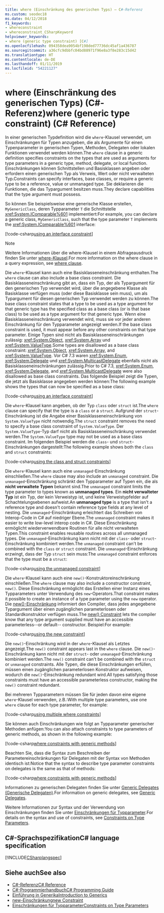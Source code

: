 ```yaml
---
title: where (Einschränkung des generischen Typs) – C#-Referenz
ms.custom: seodec18
ms.date: 04/12/2018
f1_keywords:
- whereconstraint
- whereconstraint_CSharpKeyword
helpviewer_keywords:
- where (generic type constraint) [C#]
ms.openlocfilehash: 094358dea9054bf198ded77736dc45af1a436787
ms.sourcegitcommit: a36cfc9dbbfc04bd88971f96e8a3f8e283c15d42
ms.translationtype: HT
ms.contentlocale: de-DE
ms.lasthandoff: 01/11/2019
ms.locfileid: "54221127"
---
```

# <a name="where-generic-type-constraint-c-reference"></a><span data-ttu-id="fba54-102">where (Einschränkung des generischen Typs) (C#-Referenz)</span><span class="sxs-lookup"><span data-stu-id="fba54-102">where (generic type constraint) (C# Reference)</span></span>

<span data-ttu-id="fba54-103">In einer generischen Typdefinition wird die `where`-Klausel verwendet, um Einschränkungen für Typen anzugeben, die als Argumente für einen Typenparameter in generischen Typen, Methoden, Delegaten oder lokalen Funktionen verwendet werden können.</span><span class="sxs-lookup"><span data-stu-id="fba54-103">The `where` clause in a generic definition specifies constraints on the types that are used as arguments for type parameters in a generic type, method, delegate, or local function.</span></span> <span data-ttu-id="fba54-104">Einschränkungen können Schnittstellen und Basisklassen angeben oder erfordern einen generischen Typ als Verweis, Wert oder nicht verwalteten Typ.</span><span class="sxs-lookup"><span data-stu-id="fba54-104">Constraints can specify interfaces, base classes, or require a generic type to be a reference, value or unmanaged type.</span></span> <span data-ttu-id="fba54-105">Sie deklarieren die Funktionen, die das Typargument besitzen muss.</span><span class="sxs-lookup"><span data-stu-id="fba54-105">They declare capabilities that the type argument must possess.</span></span>

<span data-ttu-id="fba54-106">So können Sie beispielsweise eine generische Klasse erstellen, `MyGenericClass`, deren Typparameter `T` die Schnittstelle <xref:System.IComparable%601> implementiert:</span><span class="sxs-lookup"><span data-stu-id="fba54-106">For example, you can declare a generic class, `MyGenericClass`, such that the type parameter `T` implements the <xref:System.IComparable%601> interface:</span></span>

[!code-csharp[using an interface constraint](../../../../samples/snippets/csharp/keywords/GenericWhereConstraints.cs#1)]

> [!NOTE]
> <span data-ttu-id="fba54-107">Weitere Informationen über die where-Klausel in einem Abfrageausdruck finden Sie unter [where-Klausel](where-clause.md).</span><span class="sxs-lookup"><span data-stu-id="fba54-107">For more information on the where clause in a query expression, see [where clause](where-clause.md).</span></span>

<span data-ttu-id="fba54-108">Die `where`-Klausel kann auch eine Basisklasseneinschränkung enthalten.</span><span class="sxs-lookup"><span data-stu-id="fba54-108">The `where` clause can also include a base class constraint.</span></span> <span data-ttu-id="fba54-109">Die Basisklasseneinschränkung gibt an, dass ein Typ, der als Typargument für den generischen Typ verwendet wird, über die angegebene Klasse als Basisklasse verfügen muss (oder diese Basisklasse sein muss), um als Typargument für diesen generischen Typ verwendet werden zu können.</span><span class="sxs-lookup"><span data-stu-id="fba54-109">The base class constraint states that a type to be used as a type argument for that generic type has the specified class as a base class (or is that base class) to be used as a type argument for that generic type.</span></span> <span data-ttu-id="fba54-110">Wenn eine Basisklasseneinschränkung verwendet wird, muss sie vor jeder anderen Einschränkung für den Typparameter angezeigt werden.</span><span class="sxs-lookup"><span data-stu-id="fba54-110">If the base class constraint is used, it must appear before any other constraints on that type parameter.</span></span> <span data-ttu-id="fba54-111">Einige Typen sind nicht als Basisklasseneinschränkungen zulässig: <xref:System.Object>, <xref:System.Array> und <xref:System.ValueType>.</span><span class="sxs-lookup"><span data-stu-id="fba54-111">Some types are disallowed as a base class constraint: <xref:System.Object>, <xref:System.Array>, and <xref:System.ValueType>.</span></span> <span data-ttu-id="fba54-112">Vor C# 7.3 waren <xref:System.Enum>, <xref:System.Delegate> und <xref:System.MulticastDelegate> ebenfalls nicht als Basisklasseneinschränkungen zulässig.</span><span class="sxs-lookup"><span data-stu-id="fba54-112">Prior to C# 7.3, <xref:System.Enum>, <xref:System.Delegate>, and <xref:System.MulticastDelegate> were also disallowed as base class constraints.</span></span> <span data-ttu-id="fba54-113">Das folgende Beispiel zeigt die Typen, die jetzt als Basisklasse angegeben werden können:</span><span class="sxs-lookup"><span data-stu-id="fba54-113">The following example shows the types that can now be specified as a base class:</span></span>

[!code-csharp[using an interface constraint](../../../../samples/snippets/csharp/keywords/GenericWhereConstraints.cs#2)]

<span data-ttu-id="fba54-114">Die `where`-Klausel kann angeben, ob der Typ `class` oder `struct` ist.</span><span class="sxs-lookup"><span data-stu-id="fba54-114">The `where` clause can specify that the type is a `class` or a `struct`.</span></span> <span data-ttu-id="fba54-115">Aufgrund der `struct`-Einschränkung ist die Angabe einer Basisklasseneinschränkung von `System.ValueType` nicht notwendig.</span><span class="sxs-lookup"><span data-stu-id="fba54-115">The `struct` constraint removes the need to specify a base class constraint of `System.ValueType`.</span></span> <span data-ttu-id="fba54-116">Der `System.ValueType`-Typ darf nicht als Basisklasseneinschränkung verwendet werden.</span><span class="sxs-lookup"><span data-stu-id="fba54-116">The `System.ValueType` type may not be used as a base class constraint.</span></span> <span data-ttu-id="fba54-117">Im folgenden Beispiel werden die `class`- und `struct`-Einschränkungen dargestellt:</span><span class="sxs-lookup"><span data-stu-id="fba54-117">The following example shows both the `class` and `struct` constraints:</span></span>

[!code-csharp[using the class and struct constraints](../../../../samples/snippets/csharp/keywords/GenericWhereConstraints.cs#3)]

<span data-ttu-id="fba54-118">Die `where`-Klausel kann auch eine `unmanaged`-Einschränkung einschließen.</span><span class="sxs-lookup"><span data-stu-id="fba54-118">The `where` clause may also include an `unmanaged` constraint.</span></span> <span data-ttu-id="fba54-119">Die `unmanaged`-Einschränkung schränkt den Typparameter auf Typen ein, die als **nicht verwaltete Typen** bekannt sind.</span><span class="sxs-lookup"><span data-stu-id="fba54-119">The `unmanaged` constraint limits the type parameter to types known as **unmanaged types**.</span></span> <span data-ttu-id="fba54-120">Ein **nicht verwalteter Typ** ist ein Typ, der kein Verweistyp ist, und keine Verweistypfelder auf Schachtelungsebenen aufweist.</span><span class="sxs-lookup"><span data-stu-id="fba54-120">An **unmanaged type** is a type that isn't a reference type and doesn't contain reference type fields at any level of nesting.</span></span> <span data-ttu-id="fba54-121">Die `unmanaged`-Einschränkung erleichtert das Schreiben von Interop-Code in C# auf niedriger Ebene.</span><span class="sxs-lookup"><span data-stu-id="fba54-121">The `unmanaged` constraint makes it easier to write low-level interop code in C#.</span></span> <span data-ttu-id="fba54-122">Diese Einschränkung ermöglicht wiederverwendbare Routinen für alle nicht verwalteten Typen.</span><span class="sxs-lookup"><span data-stu-id="fba54-122">This constraint enables reusable routines across all unmanaged types.</span></span> <span data-ttu-id="fba54-123">Die `unmanaged`-Einschränkung kann nicht mit der `class`- oder `struct`-Einschränkung kombiniert werden.</span><span class="sxs-lookup"><span data-stu-id="fba54-123">The `unmanaged` constraint can't be combined with the `class` or `struct` constraint.</span></span> <span data-ttu-id="fba54-124">Die `unmanaged`-Einschränkung erzwingt, dass der Typ `struct` sein muss:</span><span class="sxs-lookup"><span data-stu-id="fba54-124">The `unmanaged` constraint enforces that the type must be a `struct`:</span></span>

[!code-csharp[using the unmanaged constraint](../../../../samples/snippets/csharp/keywords/GenericWhereConstraints.cs#4)]

<span data-ttu-id="fba54-125">Die `where`-Klausel kann auch eine `new()`-Konstruktoreinschränkung einschließen.</span><span class="sxs-lookup"><span data-stu-id="fba54-125">The `where` clause may also include a constructor constraint, `new()`.</span></span> <span data-ttu-id="fba54-126">Diese Einschränkung ermöglicht das Erstellen einer Instanz eines Typparameters unter Verwendung des `new`-Operators.</span><span class="sxs-lookup"><span data-stu-id="fba54-126">That constraint makes it possible to create an instance of a type parameter using the `new` operator.</span></span> <span data-ttu-id="fba54-127">Die [new()-Einschränkung](new-constraint.md) informiert den Compiler, dass jedes angegebene Typargument über einen zugänglichen parameterlosen oder Standardkonstruktor verfügen muss.</span><span class="sxs-lookup"><span data-stu-id="fba54-127">The [new() Constraint](new-constraint.md) lets the compiler know that any type argument supplied must have an accessible parameterless--or default-- constructor.</span></span> <span data-ttu-id="fba54-128">Beispiel:</span><span class="sxs-lookup"><span data-stu-id="fba54-128">For example:</span></span>

[!code-csharp[using the new constraint](../../../../samples/snippets/csharp/keywords/GenericWhereConstraints.cs#5)]

<span data-ttu-id="fba54-129">Die `new()`-Einschränkung wird in der `where`-Klausel als Letztes angezeigt.</span><span class="sxs-lookup"><span data-stu-id="fba54-129">The `new()` constraint appears last in the `where` clause.</span></span> <span data-ttu-id="fba54-130">Die `new()`-Einschränkung kann nicht mit der `struct`- oder `unmanaged`-Einschränkung kombiniert werden.</span><span class="sxs-lookup"><span data-stu-id="fba54-130">The `new()` constraint can't be combined with the `struct` or `unmanaged` constraints.</span></span> <span data-ttu-id="fba54-131">Alle Typen, die diese Einschränkungen erfüllen, müssen einen zugänglichen parameterlosen Konstruktor aufweisen, wodurch die `new()`-Einschränkung redundant wird.</span><span class="sxs-lookup"><span data-stu-id="fba54-131">All types satisfying those constraints must have an accessible parameterless constructor, making the `new()` constraint redundant.</span></span>

<span data-ttu-id="fba54-132">Bei mehreren Typparametern müssen Sie für jeden davon eine eigene `where`-Klausel verwenden, z.B.:</span><span class="sxs-lookup"><span data-stu-id="fba54-132">With multiple type parameters, use one `where` clause for each type parameter, for example:</span></span>

[!code-csharp[using multiple where constraints](../../../../samples/snippets/csharp/keywords/GenericWhereConstraints.cs#6)]

<span data-ttu-id="fba54-133">Sie können auch Einschränkungen wie folgt an Typparameter generischer Methoden anfügen:</span><span class="sxs-lookup"><span data-stu-id="fba54-133">You can also attach constraints to type parameters of generic methods, as shown in the following example:</span></span>

[!code-csharp[where constraints with generic methods](../../../../samples/snippets/csharp/keywords/GenericWhereConstraints.cs#7)]

<span data-ttu-id="fba54-134">Beachten Sie, dass die Syntax zum Beschreiben der Parametereinschränkungen für Delegaten mit der Syntax von Methoden identisch ist:</span><span class="sxs-lookup"><span data-stu-id="fba54-134">Notice that the syntax to describe type parameter constraints on delegates is the same as that of methods:</span></span>

[!code-csharp[where constraints with generic methods](../../../../samples/snippets/csharp/keywords/GenericWhereConstraints.cs#8)]

<span data-ttu-id="fba54-135">Informationen zu generischen Delegaten finden Sie unter [Generic Delegates (Generische Delegaten)](../../../csharp/programming-guide/generics/generic-delegates.md).</span><span class="sxs-lookup"><span data-stu-id="fba54-135">For information on generic delegates, see [Generic Delegates](../../../csharp/programming-guide/generics/generic-delegates.md).</span></span>

<span data-ttu-id="fba54-136">Weitere Informationen zur Syntax und der Verwendung von Einschränkungen finden Sie unter [Einschränkungen für Typparameter](../../../csharp/programming-guide/generics/constraints-on-type-parameters.md).</span><span class="sxs-lookup"><span data-stu-id="fba54-136">For details on the syntax and use of constraints, see [Constraints on Type Parameters](../../../csharp/programming-guide/generics/constraints-on-type-parameters.md).</span></span>

## <a name="c-language-specification"></a><span data-ttu-id="fba54-137">C#-Sprachspezifikation</span><span class="sxs-lookup"><span data-stu-id="fba54-137">C# language specification</span></span>

 [!INCLUDE[CSharplangspec](~/includes/csharplangspec-md.md)]

## <a name="see-also"></a><span data-ttu-id="fba54-138">Siehe auch</span><span class="sxs-lookup"><span data-stu-id="fba54-138">See also</span></span>

- [<span data-ttu-id="fba54-139">C#-Referenz</span><span class="sxs-lookup"><span data-stu-id="fba54-139">C# Reference</span></span>](../../../csharp/language-reference/index.md)
- [<span data-ttu-id="fba54-140">C#-Programmierhandbuch</span><span class="sxs-lookup"><span data-stu-id="fba54-140">C# Programming Guide</span></span>](../../../csharp/programming-guide/index.md)
- [<span data-ttu-id="fba54-141">Einführung in Generika</span><span class="sxs-lookup"><span data-stu-id="fba54-141">Introduction to Generics</span></span>](../../../csharp/programming-guide/generics/introduction-to-generics.md)
- [<span data-ttu-id="fba54-142">new-Einschränkung</span><span class="sxs-lookup"><span data-stu-id="fba54-142">new Constraint</span></span>](../../../csharp/language-reference/keywords/new-constraint.md)
- [<span data-ttu-id="fba54-143">Einschränkungen für Typparameter</span><span class="sxs-lookup"><span data-stu-id="fba54-143">Constraints on Type Parameters</span></span>](../../../csharp/programming-guide/generics/constraints-on-type-parameters.md)